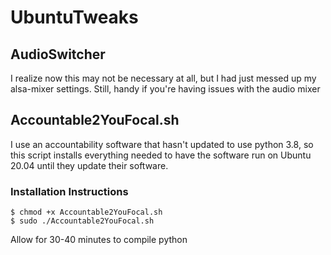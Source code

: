 # UbuntuTweaks

## AudioSwitcher
I realize now this may not be necessary at all, but I had just messed up my alsa-mixer settings. Still, handy if you're having issues with the audio mixer

## Accountable2YouFocal.sh
I use an accountability software that hasn't updated to use python 3.8, so this script installs everything needed to have the software run on Ubuntu 20.04 until they update their software. 

### Installation Instructions
```$ wget https://github.com/chillhumanoid/UbuntuTweaks/blob/master/Accountable2YouFocal.sh
$ chmod +x Accountable2YouFocal.sh
$ sudo ./Accountable2YouFocal.sh
```
Allow for 30-40 minutes to compile python
